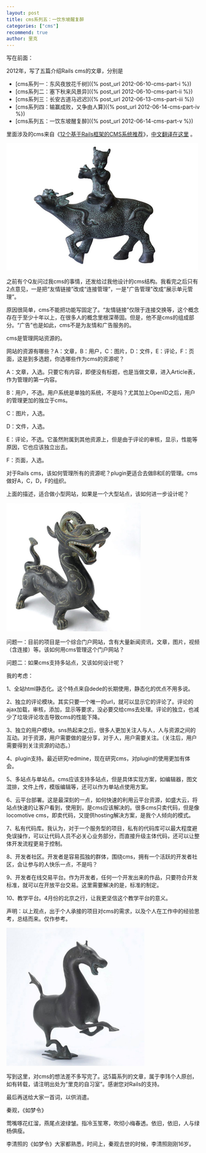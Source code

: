 ```yaml
---
layout: post
title: cms系列五：一饮东坡醒复醉
categories: ["cms"]
recommend: true
author: 里克
---
```


写在前面：

2012年，写了五篇介绍Rails cms的文章，分别是

* [cms系列一：东风夜放花千树]({% post_url 2012-06-10-cms-part-i %})
* [cms系列二：塞下秋来风景异]({% post_url 2012-06-10-cms-part-ii %})
* [cms系列三：长安古道马迟迟]({% post_url 2012-06-13-cms-part-iii %})
* [cms系列四：输赢成败，又争由人算]({% post_url 2012-06-14-cms-part-iv %})
* [cms系列五：一饮东坡醒复醉]({% post_url 2012-06-14-cms-part-v %})


里面涉及的cms来自《<a href="http://blog.arunace.com/12-ruby-on-rails-content-management-systems-cms/" target="_blank">12个基于Rails框架的CMS系统推荐</a>》，<a href="http://www.iteye.com/news/23222" target="_blank">中文翻译在这里</a> 。

<a href="/wp-content/uploads/2008328153753877_2.jpg"><img src="/wp-content/uploads/2008328153753877_2.jpg" alt="" width="500" height="333" /></a>

之前有个Q友问过我cms的事情，还发给过我他设计的cms结构。我看完之后只有2点意见，一是把“友情链接”改成“连接管理”，一是"广告管理"改成“展示单元管理”。

原因很简单，cms不能把功能写固定了。“友情链接”仅限于连接交换等，这个概念存在于至少十年以上，在很多人的概念里根深蒂固。但是，他不是cms的组成部分。“广告”也是如此，cms不是为友情和广告服务的。

cms是管理网站资源的。

网站的资源有哪些？A：文章，B：用户，C：图片，D：文件，E：评论，F：页面，这是到多选题，你选哪些作为cms的资源呢？

A：文章，入选。只要它有内容，即便没有标题，也是当做文章，进入Article表，作为管理的第一内容。

B：用户，不选。用户系统是单独的系统，不是吗？尤其加上OpenID之后，用户的管理更加的独立于cms。

C：图片，入选。

D：文件，入选。

E：评论，不选。它虽然附属到其他资源上，但是由于评论的审核，显示，性能等原因，它也应该独立出去。

F：页面，入选。

对于Rails cms，该如何管理所有的资源呢？plugin更适合去做B和E的管理。cms做好A，C，D，F的组织。

上面的描述，适合做小型网站，如果是一个大型站点，该如何进一步设计呢？

<a href="/wp-content/uploads/2133640_101557004797_2.jpg"><img src="/wp-content/uploads/2133640_101557004797_2.jpg" alt="" width="350" height="335" /></a>


问题一：目前的项目是一个综合门户网站，含有大量新闻资讯，文章，图片，视频（含连接）等。该如何用cms管理这个门户网站？

问题二：如果cms支持多站点，又该如何设计呢？

我的考虑：

1、全站html静态化。这个特点来自dede的长期使用，静态化的优点不用多说。

2、独立的评论模块。其实只要一个唯一的url，就可以显示它的评论了。评论的ajax加载，审核，添加，显示等要求，没必要交给cms去处理。评论的独立，也减少了垃圾评论攻击导致cms的性能下降。

3、独立的用户模块。sns热起来之后，很多人更加关注人与人，人与资源之间的互动。对于资源，用户需要做的是分享，对于人，用户需要关注。（关注后，用户需要得到关注资源的动态。）

4、plugin支持。最近研究redmine，现在研究cms，对plugin的使用更加有体会。

5、多站点与单站点。cms应该支持多站点，但是具体实现方案，如编辑器，图文混排，文件上传，模版编辑等，还可以作为单站点使用方案。

6、云平台部署。这是最深刻的一点，如何快速的利用云平台资源，如盛大云，将站点快速的让客户看到，使用到，是cms应该解决的。很多cms只卖代码，但是像locomotive cms，即卖代码，又提供hosting解决方案，是我个人倾向的模式。

7、私有代码库。我认为，对于一个服务型的项目，私有的代码库可以最大程度避免误操作，可以让代码人员不必关心业务部分，而直接升级主体代码，还可以让整体开发流程更易于控制。

8、开发者社区。开发者是容易孤独的群体，围绕cms，拥有一个活跃的开发者社区，会让参与的人快乐一点，不是吗？

9、开发者在线交易平台。作为开发者，任何一个开发出来的作品，只要符合开发标准，就可以在开放平台交易。这里需要解决的是，标准的制定。

10、教学平台。4月份的北京之行，让我更坚信这个教学平台的意义。

声明：以上观点，出于个人承接的项目对cms的需求，以及个人在工作中的经验思考，总结而来。仅作参考。

<a href="/wp-content/uploads/0140760085.jpg"><img src="/wp-content/uploads/0140760085.jpg" alt="" width="360" height="360" /></a>


写到这里，对cms的想法差不多写完了。这5篇系列的文章，属于李玮个人原创，如有转载，请注明出处为“里克的自习室”。感谢您对Rails的支持。

最后再送给大家一首词，以供消遣。

秦观，《如梦令》

莺嘴啄花红溜，燕尾点波绿皱。指冷玉笙寒，吹彻小梅春透。依旧，依旧，人与绿杨俱瘦。

李清照的《如梦令》大家都熟悉，时间上，秦观去世的时候，李清照刚刚16岁。
